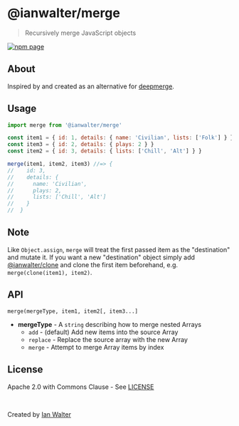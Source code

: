 # @ianwalter/merge
> Recursively merge JavaScript objects

[![npm page][npmImage]][npmUrl]

## About

Inspired by and created as an alternative for [deepmerge][deepmergeUrl].

## Usage

```js
import merge from '@ianwalter/merge'

const item1 = { id: 1, details: { name: 'Civilian', lists: ['Folk'] } }
const item3 = { id: 2, details: { plays: 2 } }
const item2 = { id: 3, details: { lists: ['Chill', 'Alt'] } }

merge(item1, item2, item3) //=> {
//    id: 3,
//    details: {
//      name: 'Civilian',
//      plays: 2,
//      lists: ['Chill', 'Alt']
//    }
//  }
```

## Note

Like `Object.assign`, `merge` will treat the first passed item as the
"destination" and mutate it. If you want a new "destination" object simply
add [@ianwalter/clone][cloneUrl] and clone the first item beforehand, e.g.
`merge(clone(item1), item2)`.

## API

`merge(mergeType, item1, item2[, item3...]`

* **mergeType** - A `string` describing how to merge nested Arrays
  * `add` - (default) Add new items into the source Array
  * `replace` - Replace the source array with the new Array
  * `merge` - Attempt to merge Array items by index

## License

Apache 2.0 with Commons Clause - See [LICENSE][licenseUrl]

&nbsp;

Created by [Ian Walter](https://iankwalter.com)

[npmImage]: https://img.shields.io/npm/v/@ianwalter/merge.svg
[npmUrl]: https://www.npmjs.com/package/@ianwalter/merge
[cloneUrl]: https://github.com/ianwalter/clone
[deepmergeUrl]: https://github.com/TehShrike/deepmerge
[licenseUrl]: https://github.com/ianwalter/merge/blob/master/LICENSE
